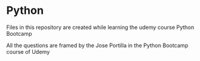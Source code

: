 # Python
Files in this repository are created while learning the udemy course Python Bootcamp

All the questions are framed by the Jose Portilla in the Python Bootcamp course of Udemy
